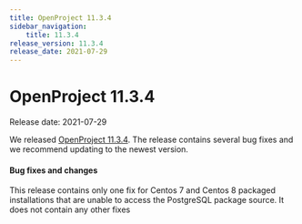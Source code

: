 ```yaml
---
title: OpenProject 11.3.4
sidebar_navigation:
    title: 11.3.4
release_version: 11.3.4
release_date: 2021-07-29
---
```


# OpenProject 11.3.4

Release date: 2021-07-29

We released [OpenProject 11.3.4](https://community.openproject.org/versions/1488).
The release contains several bug fixes and we recommend updating to the newest version.

<!--more-->
#### Bug fixes and changes

This release contains only one fix for Centos 7 and Centos 8 packaged installations that are unable to access the PostgreSQL package source.
It does not contain any other fixes
